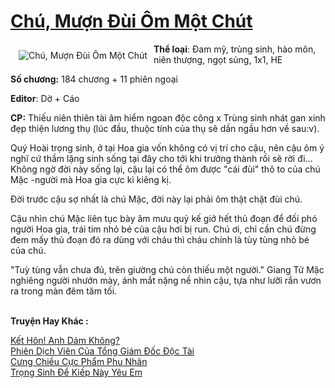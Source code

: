 <a href="https://utruyen.com/chu-muon-dui-om-mot-chut/19518/" title="Chú, Mượn Đùi Ôm Một Chút"><h1>Chú, Mượn Đùi Ôm Một Chút</h1></a><div style="display:table"><img align="right" style="float: left; padding: 10px;" src="https://utruyen.com/images/story/200x260/chu-muon-dui-om-mot-chut.jpg" alt="Chú, Mượn Đùi Ôm Một Chút"><b>Thể loại</b>: Đam mỹ, trùng sinh, hào môn, niên thượng, ngọt sủng, 1x1, HE<p></p><b>Số chương:</b> 184 chương + 11 phiên ngoại<p></p><b>Editor</b>: Dờ + Cáo<p></p><b>CP:</b> Thiếu niên thiên tài âm hiểm ngoan độc công x Trùng sinh nhát gan xinh đẹp thiện lương thụ (lúc đầu, thuộc tính của thụ sẽ dần ngầu hơn về sau:v).<p></p>Quý Hoài trọng sinh, ở tại Hoa gia vốn không có vị trí cho cậu, nên cậu ôm ý nghĩ cứ thầm lặng sinh sống tại đây cho tới khi trưởng thành rồi sẽ rời đi... Không ngờ đời này sống lại, cậu lại có thể ôm được "cái đùi" thô to của chú Mặc -người mà Hoa gia cực kì kiêng kị.<p></p>Đời trước cậu sợ nhất là chú Mặc, đời này lại phải ôm thật chặt đùi chú.<p></p>Cậu nhìn chú Mặc liên tục bày âm mưu quỷ kế giở hết thủ đoạn để đối phó người Hoa gia, trái tim nhỏ bé của cậu hơi bị run. Chú ơi, chỉ cần chú đừng đem mấy thủ đoạn đó ra dùng với cháu thì cháu chính là tùy tùng nhỏ bé của chú.<p></p>"Tuỳ tùng vẫn chưa đủ, trên giường chú còn thiếu một người." Giang Tử Mặc nghiêng người nhướn mày, ánh mắt nặng nề nhìn cậu, tựa như lưỡi rắn vươn ra trong màn đêm tăm tối.</div><p><br><b>Truyện Hay Khác :</b></p><a href="https://utruyen.com/ket-hon-anh-dam-khong/18805/" alt="Kết Hôn! Anh Dám Không?">Kết Hôn! Anh Dám Không?</a><br/><a href="https://github.com/quanluxury/truyenhot/tree/master/truyenhay/17417/" alt="Phiên Dịch Viên Của Tổng Giám Đốc Độc Tài">Phiên Dịch Viên Của Tổng Giám Đốc Độc Tài</a><br/><a href="https://www.pinterest.com/pin/643874077960091147/" alt="Cưng Chiều Cực Phẩm Phu Nhân">Cưng Chiều Cực Phẩm Phu Nhân</a><br/><a href="https://dammyh.wordpress.com/2019/11/07/trong-sinh-de-kiep-nay-yeu-em/" alt="Trọng Sinh Để Kiếp Này Yêu Em">Trọng Sinh Để Kiếp Này Yêu Em</a><br/>
